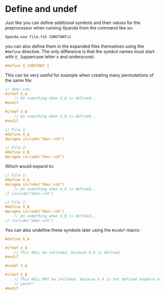# Define and undef
Just like you can define additional symbols and their values for the preprocessor
when running Xpanda from the command like so:

```cmd
Xpanda.exe file.fsh CONSTANT=1
```
you can also define them in the expanded files themselves using the `#define`
directive. The only difference is that the symbol names must start with `X_`
(uppercase letter x and underscore):

```cpp
#define X_CONSTANT 1
```

This can be very useful for example when creating many permutations of the same
file:

```cpp
// Uber.vsh:
#ifdef X_A
    // Do something when X_A is defined...
#endif

#ifdef X_B
    // Do something when X_B is defined...
#endif

// File 1:
#define X_A
#pragma include("Uber.vsh")

// File 2:
#define X_B
#pragma include("Uber.vsh")
```

Which would expand to:

```cpp
// File 1:
#define X_A
#pragma include("Uber.vsh")
    // Do something when X_A is defined...
// include("Uber.vsh")

// File 2:
#define X_B
#pragma include("Uber.vsh")
    // Do something when X_B is defined...
// include("Uber.vsh")
```

You can also undefine these symbols later using the `#undef` macro:

```cpp
#define X_A

#ifdef X_A
    // This WILL be included, because X_A is defined.
#endif

#undef X_A

#ifdef X_A
    // This WILL NOT be included, because X_A is not defined anymore at this
    // point!
#endif
```

